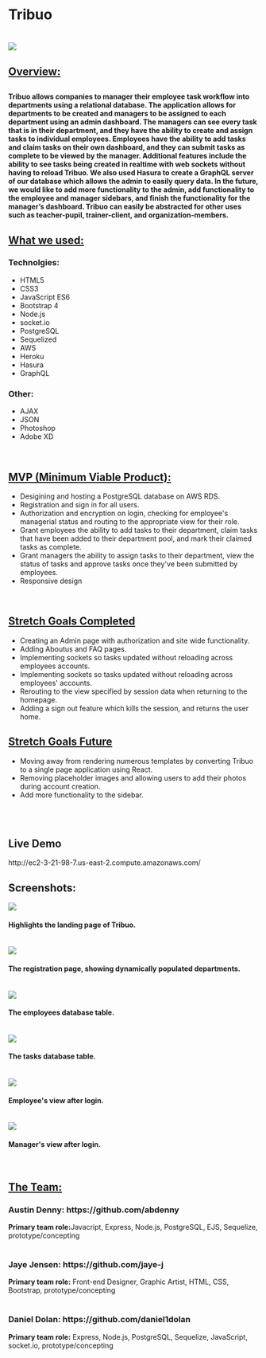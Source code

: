 <h1>Tribuo<h1>

<img src="public/images/TRIBUO.png">

<h2><u>Overview:</u><h2>
<h4>Tribuo allows companies to manager their employee task workflow into departments using a relational database. The application allows for departments to be created and managers to be assigned to each department using an admin dashboard. The managers can see every task that is in their department, and they have the ability to create and assign tasks to individual employees. Employees have the ability to add tasks and claim tasks on their own dashboard, and they can submit tasks as complete to be viewed by the manager. Additional features include the ability to see tasks being created in realtime with web sockets without having to reload Tribuo. We also used Hasura to create a GraphQL server of our database which allows the admin to easily query data. In the future, we would like to add more functionality to the admin, add functionality to the employee and manager sidebars, and finish the functionality for the manager’s dashboard. Tribuo can easily be abstracted for other uses such as teacher-pupil, trainer-client, and organization-members.</h4>

<h2><u>What we used:</u></h3>
<h3>Technolgies:</h3>
<ul>
    <li>HTML5</li>
    <li>CSS3</li>
    <li>JavaScript ES6</li>
    <li>Bootstrap 4</li>
    <li>Node.js</li>
    <li>socket.io</li>
    <li>PostgreSQL</li>
    <li>Sequelized</li>
    <li>AWS</li>
    <li>Heroku</li>
    <li>Hasura</li>
    <li>GraphQL</li>
  
</ul>
<h3>Other:</h3>
<ul>
    <li>AJAX</li>
    <li>JSON</li>
    <li>Photoshop</li>
  <li>Adobe XD</li>
</ul>

</br>

<h2><u>MVP (Minimum Viable Product):</u></h2>
<ul>
    <li>Desigining and hosting a PostgreSQL database on AWS RDS.</li>
    <li>Registration and sign in for all users.</li>
    <li>Authorization and encryption on login, checking for employee's managerial status and routing to the appropriate view for their role.</li>
    <li>Grant employees the ability to add tasks to their department, claim tasks that have been added to their department pool, and mark their claimed tasks as complete.</li>
    <li>Grant managers the ability to assign tasks to their department, view the status of tasks and approve tasks once they've been submitted by employees. </li>
    <li>Responsive design</li>
</ul>

</br>

<h2><u>Stretch Goals Completed</u></h2>
<ul>
    <li>Creating an Admin page with authorization and site wide functionality.</li>
    <li>Adding Aboutus and FAQ pages.</li>
    <li>Implementing sockets so tasks updated without reloading across employees accounts.</li>
        <li>Implementing sockets so tasks updated without reloading across employees' accounts.</li>
                <li>Rerouting to the view specified by session data when returning to the homepage.</li>
                <li>Adding a sign out feature which kills the session, and returns the user home.</li>
</ul>

<h2><u>Stretch Goals Future</u></h2>
<ul>
<li>Moving away from rendering numerous templates by converting Tribuo to a single page application using React.</li>
<li>Removing placeholder images and allowing users to add their photos during account creation.</li>
<li>Add more functionality to the sidebar.</li>
</ul>

</br>

<!-- <h2><u>Challenges & Solutions:</u><h2>
<h3>Some of the biggest challenges we faced with this project build included:</h2>

<b>Challenge:</b> Inconsistent formatting in APIs. Often paths would change arbitrarily, making it difficult to programmatically drill down required data.
</br>
<b>Solution:</b> Learned much more about our specific APIs through trial and error. Implemented try/catches for when data fetches may fail.

<b>Challenge:</b> JavaScript often executed asynchronusly.
</br>
<b>Solution:</b> Solving this issue require apporpiately using promises in conjuction with fetches.

<b>Challenge:</b> Making the site responsive for all device sizes.
</br>
<b>Solution:</b> After research, along with trial and error, we determined that CSS grid was the best/most responsive layout for our website.

</br>

<h2><u>Code Snippets:</u></h2>

<h4>Showcases how we fetched when a title was searched from the Google Books API.</h4>

```javascript
//Event listener on the search button.
searchButton.addEventListener('click', (e) => {
  e.preventDefault();
  valuableGoogleObjects2 = [];
  let input = document.querySelector('#input').value;
  let userInput = input;
  let googleBookUrl = 'https://www.googleapis.com/books/v1/volumes?q=';
  // Takes the user input and inserts into the URL of the API call.
  fetch(googleBookUrl + `${userInput}` + googleBookKey)
    .then((response) => {
      return response.json();
    })
    .then((json) => {
      initialGoogleObjects.push(json);
    })
    .then(() => {
      // Takes the returned object from the API call and parses out desired information.
      drillDownGoogle();
    })
    .then(() => {
      // Creates and populates the cards saved from the desired data.
      createBookCards(valuableGoogleObjects);
    })
    .then(() => {
      // Clears local storage for repeating searches.
      initialGoogleObjects = [];
      valuableGoogleObjects = [];
    })
    .catch(() => {
      console.log('error');
    });
});
```

<br/>

<h4>This snippet shows how we fetched <em>The New York Times</em> API, populated containers, and called a second API with the data returned from the first.</h4>

```javascript
function callNYTimes() {
  //Fetches the current best sellers from <em>The New York Times</em> API
  fetch(
    'https://api.nytimes.com/svc/books/v3/lists.json?list-name=hardcover-fiction&api-key=' +
      nyTimesKey,
    { method: 'get' }
  )
    .then((response) => {
      return response.json();
    })
    .then((json) => {
      initialBestSellers.push(json);
    })
    .then(() => {
      // Parses out desired information.
      drillDownNYTimes();
    })
    .then(() => {
      //Populated containers with the desired information.
      for (let index = 0; index < 15; index++) {
        let card = document.getElementById(`${index}`);
        let image = 'http://placecorgi.com/250';
        card.innerHTML = `

        <img id="image${index}" src=${image} /><br>
        ${valuableBestSellers[index].Rank}.<br>
        ${valuableBestSellers[index].Title}<br>
        ${initialBestSellers[0].results[index].book_details[0].author}<br>
        Weeks as a Best Seller: ${initialBestSellers[0].results[index].weeks_on_list}<br>
        <p class="hidden" id="isbn${index}">${valuableBestSellers[index].ISBN10}</p>
        `;
      }
    })
    .then(() => {
      //Using the ISBN returned from the first API, queries a second API for cover images.
      pullCoversandReplaceFromOpenLibrary();
    });
}
```

<br />
<h4>This bit of code is very similar to the last, but shows how we adapted <em>The New York Times</em> call for dates specified by the user.</h4>

```javascript
//The function takes the date input by the user as an argument.
function callNYTimes(dateToCheck) {
  // The date passed in is then used to fetch a specific bestsellers.
  fetch(
    `https://api.nytimes.com/svc/books/v3/lists/${dateToCheck}/hardcover-fiction.json?api-key=` +
      nyTimesKey,
    { method: 'get' }
  )
    .then((response) => {
      return response.json();
    })
    .then((json) => {
      initialBestSellers.push(json);
    })
    .then(() => {
      drillDownNYTimes();
    })
    .then(() => {
      for (let index = 0; index < 15; index++) {
        let card = document.getElementById(`${index}`);
        let image = 'http://placecorgi.com/250';
        card.innerHTML = `

          <img id="image${index}" src=${image} /><br>
          ${valuableBestSellers[index].Rank}.<br>
          ${valuableBestSellers[index].Title}<br>
          ${valuableBestSellers[index].Author}<br>
          Weeks as a Best Seller: ${valuableBestSellers[index].WeeksOnList}<br>
          <p class="hidden" id="isbn${index}">${valuableBestSellers[index].ISBN10}</p>
          `;
      }
    })
    .then(() => {
      pullCoversandReplaceFromOpenLibrary();
    });
}
``` -->

</br>

<h2>Live Demo</h2>
http://ec2-3-21-98-7.us-east-2.compute.amazonaws.com/ 
</br>

<h2>Screenshots:</h2>
<img src="public/images/homepage.png" >
<h4>Highlights the landing page of Tribuo.</h4>
<br />
<img src="public/images/registrationview.png" >
<h4>The registration page, showing dynamically populated departments.</h4>
<br />
<img src="public/images/employeedb.png" >
<h4>The employees database table.</h4>
<br />
<img src="public/images/taskdb.png" >
<h4>The tasks database table.</h4>
<br />
<img src="public/images/employeeview.png" >
<h4>Employee's view after login.</h4>
<br />
<img src="public/images/managerview.png">
<h4>Manager's view after login.</h4>
<br />

<h2><u>The Team:</u></h2>

<h3>Austin Denny: https://github.com/abdenny</h3>
<b>Primary team role:</b>Javacript, Express, Node.js, PostgreSQL, EJS, Sequelize, prototype/concepting
</br>
</br>
<!-- <b>Contributions:</b> JavaScript for all pages, which entailed designing and manipulating HTML & CSS as necessary. Implemented our stretch goal of allowing users to search for bestseller data on specific dates and displaying those on the specificbook page. Developed JavaScript functions to efficiently obtain information from three different APIs, which involved passing information retrieved from one API to another. -->

<h3>Jaye Jensen: https://github.com/jaye-j</h3>
<b>Primary team role:</b> Front-end Designer, Graphic Artist, HTML, CSS, Bootstrap, prototype/concepting
</br>
</br>

<!-- <b>Contributions:</b> HTML and CSS for all pages. Implemented JavaScript necessary for animations on the home, current bestsellers, and find bestsellers pages. Designed logos, the color scheme, and ensured consistent design throughout the website. Executed our stretch goals of having an 'About us' and 'FAQ' page. -->

<h3>Daniel Dolan: https://github.com/daniel1dolan</h3>
<b>Primary team role:</b> Express, Node.js, PostgreSQL, Sequelize, JavaScript, socket.io, prototype/concepting

</br>
<!-- <b>Contributions:</b> Worked on creating relational database, connecting forms to database as well as database to task display, socket.io for instant updates on tasks, authorization. -->

</br>
